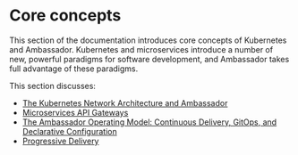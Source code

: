 # Core concepts

This section of the documentation introduces core concepts of Kubernetes and Ambassador. Kubernetes and microservices introduce a number of new, powerful paradigms for software development, and Ambassador takes full advantage of these paradigms.

This section discusses:

* [The Kubernetes Network Architecture and Ambassador](kubernetes-network-architecture)
* [Microservices API Gateways](microservices-api-gateways)
* [The Ambassador Operating Model: Continuous Delivery, GitOps, and Declarative Configuration](gitops-continuous-delivery)
* [Progressive Delivery](progressive-delivery)

